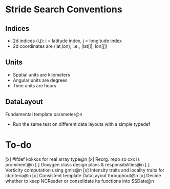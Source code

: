 Stride Search Conventions
===========

Indices
-------
- 2d indices (i,j): i = latitude index, j = longitude index
- 2d coordinates are (lat,lon), i.e., (lat[i], lon[j])

Units
------
- Spatial units are kilometers
- Angular units are degrees
- Time units are hours

DataLayout
---------
Fundamental template parameter@n
- Run the same test on different data layouts with a simple typedef


To-do
=========
[x] #ifdef kokkos for real array type@n
[x] Reorg. repo so cxx is prominent@n
[ ] Doxygen class design plans & responsibilities@n
[ ] Vorticity computation using gmls@n
[x] Intensity traits and locality traits for idcriteria@n
[x] Consistent template DataLayout throughout@n
[x] Decide whether to keep NCReader or consolidate its functions into SSData@n

